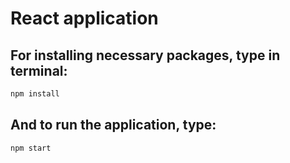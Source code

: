 # React application
## For installing necessary packages, type in terminal: 

```bash
npm install
```
## And to run the application, type:
 ```bash
npm start
```
